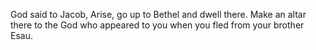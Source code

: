 God said to Jacob, Arise, go up to Bethel and dwell there. Make an altar there to the God who appeared to you when you fled from your brother Esau.
